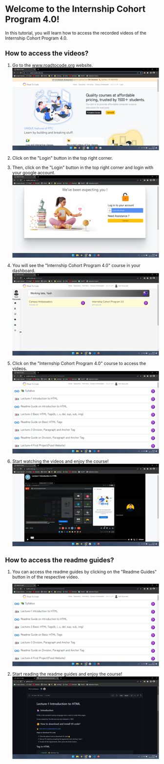 # Welcome to the **Internship Cohort Program 4.0!** 


In this tutorial, you will learn how to access the recorded videos of the Internship Cohort Program 4.0.

## How to access the videos?

1. Go to the www.roadtocode.org website.
   <img src="tut1.png">

2. Click on the "Login" button in the top right corner.

3. Then, click on the "Login" button in the top right corner and login with your google account.
      <img src="tut2.png">

   
4. You will see the "Internship Cohort Program 4.0" course in your dashboard.
      <img src="tut3.png">


 5. Click on the "Internship Cohort Program 4.0" course to access the videos.
      <img src="tut4.png">  


5. Start watching the videos and enjoy the course!
      <img src="tut5.png">

## How to access the readme guides?

1. You can access the readme guides by clicking on the "Readme Guides" button in of the respective video.

      <img src="tut4.png">

2. Start reading the readme guides and enjoy the course!
      <img src="tut6.png">


   
   
